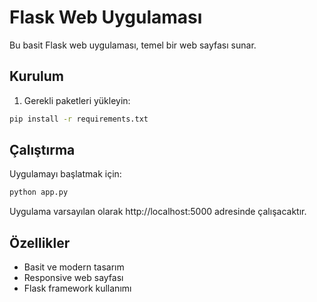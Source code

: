 # Flask Web Uygulaması

Bu basit Flask web uygulaması, temel bir web sayfası sunar.

## Kurulum

1. Gerekli paketleri yükleyin:
```bash
pip install -r requirements.txt
```

## Çalıştırma

Uygulamayı başlatmak için:
```bash
python app.py
```

Uygulama varsayılan olarak http://localhost:5000 adresinde çalışacaktır.

## Özellikler

- Basit ve modern tasarım
- Responsive web sayfası
- Flask framework kullanımı
